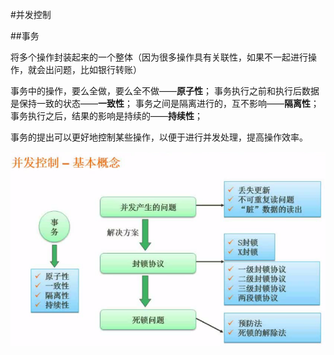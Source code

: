 #并发控制

##事务

将多个操作封装起来的一个整体（因为很多操作具有关联性，如果不一起进行操作，就会出问题，比如银行转账）

事务中的操作，要么全做，要么全不做——**原子性**；
事务执行之前和执行后数据是保持一致的状态——**一致性**；
事务之间是隔离进行的，互不影响——**隔离性**；
事务执行之后，结果的影响是持续的——**持续性**；

事务的提出可以更好地控制某些操作，以便于进行并发处理，提高操作效率。

![](/imgs/1.4.9-1并发控制.png)


